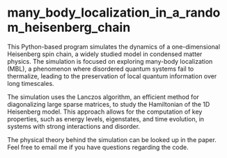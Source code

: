 # many_body_localization_in_a_random_heisenberg_chain
This Python-based program simulates the dynamics of a one-dimensional Heisenberg spin chain, a widely studied model in condensed matter physics. The simulation is focused on exploring many-body localization (MBL), a phenomenon where disordered quantum systems fail to thermalize, leading to the preservation of local quantum information over long timescales.

The simulation uses the Lanczos algorithm, an efficient method for diagonalizing large sparse matrices, to study the Hamiltonian of the 1D Heisenberg model. This approach allows for the computation of key properties, such as energy levels, eigenstates, and time evolution, in systems with strong interactions and disorder.

The physical theory behind the simulation can be looked up in the paper. Feel free to email me if you have questions regarding the code.
